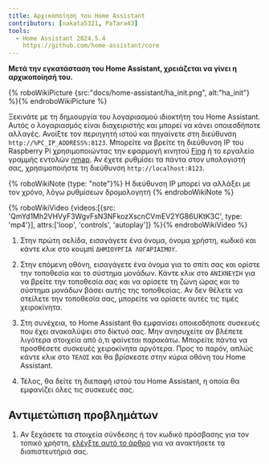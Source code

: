 ```yaml
---
title: Αρχικοποίηση του Home Assistant
contributors: [nakata5321, PaTara43]
tools:
  - Home Assistant 2024.5.4
    https://github.com/home-assistant/core
---
```


**Μετά την εγκατάσταση του Home Assistant, χρειάζεται να γίνει η αρχικοποίησή του.**

{% roboWikiPicture {src:"docs/home-assistant/ha_init.png", alt:"ha_init"} %}{% endroboWikiPicture %}

Ξεκινάτε με τη δημιουργία του λογαριασμού ιδιοκτήτη του Home Assistant. Αυτός ο λογαριασμός είναι διαχειριστής και μπορεί να κάνει οποιεσδήποτε αλλαγές.
Ανοίξτε τον περιηγητή ιστού και πηγαίνετε στη διεύθυνση `http://%PC_IP_ADDRESS%:8123`. Μπορείτε να βρείτε τη διεύθυνση IP του Raspberry Pi χρησιμοποιώντας την εφαρμογή κινητού [Fing](https://www.fing.com/products) ή το εργαλείο γραμμής εντολών [nmap](https://vitux.com/find-devices-connected-to-your-network-with-nmap/).
Αν έχετε ρυθμίσει τα πάντα στον υπολογιστή σας, χρησιμοποιήστε τη διεύθυνση `http://localhost:8123`.

{% roboWikiNote {type: "note"}%} Η διεύθυνση IP μπορεί να αλλάξει με τον χρόνο, λόγω ρυθμίσεων δρομολογητή {% endroboWikiNote %}

{% roboWikiVideo {videos:[{src: 'QmYd1Mh2VHVyF3WgvFsN3NFkozXscnCVmEV2YG86UKtK3C', type: 'mp4'}], attrs:['loop', 'controls', 'autoplay']} %}{% endroboWikiVideo %}

1. Στην πρώτη σελίδα, εισαγάγετε ένα όνομα, όνομα χρήστη, κωδικό και κάντε κλικ στο κουμπί `ΔΗΜΙΟΥΡΓΙΑ ΛΟΓΑΡΙΑΣΜΟΥ`.

2. Στην επόμενη οθόνη, εισαγάγετε ένα όνομα για το σπίτι σας και ορίστε την τοποθεσία και το σύστημα μονάδων. Κάντε κλικ στο `ΑΝΙΧΝΕΥΣΗ` για να βρείτε την τοποθεσία σας και να ορίσετε τη ζώνη ώρας και το σύστημα μονάδων βάσει αυτής της τοποθεσίας. Αν δεν θέλετε να στείλετε την τοποθεσία σας, μπορείτε να ορίσετε αυτές τις τιμές χειροκίνητα.

3. Στη συνέχεια, το Home Assistant θα εμφανίσει οποιεσδήποτε συσκευές που έχει ανακαλύψει στο δίκτυό σας. Μην ανησυχείτε αν βλέπετε λιγότερα στοιχεία από ό,τι φαίνεται παρακάτω. Μπορείτε πάντα να προσθέσετε συσκευές χειροκίνητα αργότερα. Προς το παρόν, απλώς κάντε κλικ στο `ΤΕΛΟΣ` και θα βρίσκεστε στην κύρια οθόνη του Home Assistant.

4. Τέλος, θα δείτε τη διεπαφή ιστού του Home Assistant, η οποία θα εμφανίζει όλες τις συσκευές σας.


## Αντιμετώπιση προβλημάτων

1. Αν ξεχάσετε τα στοιχεία σύνδεσης ή τον κωδικό πρόσβασης για τον τοπικό χρήστη, [ελέγξτε αυτό το άρθρο](https://www.home-assistant.io/docs/locked_out/) για να ανακτήσετε τα διαπιστευτήριά σας.
